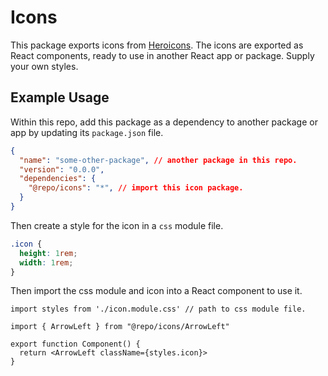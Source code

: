 # Icons

This package exports icons from [Heroicons](https://heroicons.com/). The icons are exported as React components, ready to use in another React app or package. Supply your own styles.

## Example Usage

Within this repo, add this package as a dependency to another package or app by updating its `package.json` file.

```json
{
  "name": "some-other-package", // another package in this repo.
  "version": "0.0.0",
  "dependencies": {
    "@repo/icons": "*", // import this icon package.
  }
}
```

Then create a style for the icon in a `css` module file.

```css
.icon {
  height: 1rem;
  width: 1rem;
}
```

Then import the css module and icon into a React component to use it.

```tsx
import styles from './icon.module.css' // path to css module file.

import { ArrowLeft } from "@repo/icons/ArrowLeft"

export function Component() {
  return <ArrowLeft className={styles.icon}>
}
```
